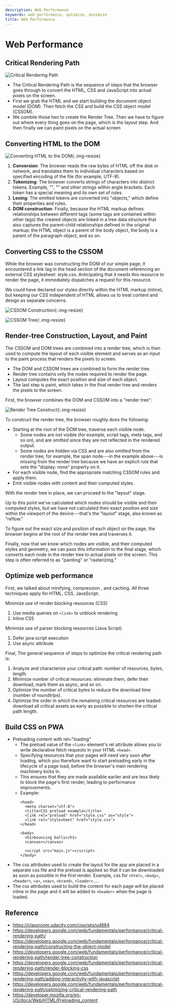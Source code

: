 ```yaml
---
description: Web Performance
keywords: web performance, optimize, minimize
title: Web Performance
---
```


# Web Performance

## Critical Rendering Path

![Critical Rendering Path](/product-development-process/images/critical-rendering-path.png)

- The Critical Rendering Path is the sequence of steps that the browser goes through to convert the HTML, CSS and JavaScript into actual pixels on the screen.
- First we grab the HTML and we start building the document object model (DOM). Then fetch the CSS and build the CSS object model (CSSOM).
- We combile those two to create the Render Tree. Then we have to figure out where every thing goes on the page, which is the layout step. And then finally we can paint pixels on the actual screen

## Converting HTML to the DOM

![Converting HTML to the DOM](/product-development-process/images/converting-html-to-the-dom.png){:.img-resize}

1. **Conversion**: The browser reads the raw bytes of HTML off the disk or network, and translates them to individual characters based on specified encoding of the file (for example, UTF-8).
2. **Tokenizing**: The browser converts strings of characters into distinct tokens. Example, "<html>", "<body>" and other strings within angle brackets. Each token has a special meaning and its own set of rules.
3. **Lexing**: The emitted tokens are converted into "objects," which define their properties and rules.
4. **DOM construction**: Finally, because the HTML markup defines relationships between different tags (some tags are contained within other tags) the created objects are linked in a tree data structure that also captures the parent-child relationships defined in the original markup: the HTML object is a parent of the body object, the body is a parent of the paragraph object, and so on.

## Converting CSS to the CSSOM

While the browser was constructing the DOM of our simple page, it encountered a link tag in the head section of the document referencing an external CSS stylesheet: style.css. Anticipating that it needs this resource to render the page, it immediately dispatches a request for this resource.

We could have declared our styles directly within the HTML markup (inline), but keeping our CSS independent of HTML allows us to treat content and design as separate concerns.

![CSSOM Construction](/product-development-process/images/cssom-construction.png){:.img-resize}

![CSSOM Tree](/product-development-process/images/cssom-tree.png){:.img-resize}

## Render-tree Construction, Layout, and Paint

The CSSOM and DOM trees are combined into a render tree, which is then used to compute the layout of each visible element and serves as an input to the paint process that renders the pixels to screen. 

- The DOM and CSSOM trees are combined to form the render tree.
- Render tree contains only the nodes required to render the page.
- Layout computes the exact position and size of each object.
- The last step is paint, which takes in the final render tree and renders the pixels to the screen.

First, the browser combines the DOM and CSSOM into a "render tree":

![Render Tree Construct](/product-development-process/images/render-tree-construction.png){:.img-resize}

To construct the render tree, the browser roughly does the following:
  - Starting at the root of the DOM tree, traverse each visible node.
    - Some nodes are not visible (for example, script tags, meta tags, and so on), and are omitted since they are not reflected in the rendered output.
    - Some nodes are hidden via CSS and are also omitted from the render tree; for example, the span node---in the example above---is missing from the render tree because we have an explicit rule that sets the "display: none" property on it.
  - For each visible node, find the appropriate matching CSSOM rules and apply them.
  - Emit visible nodes with content and their computed styles.

With the render tree in place, we can proceed to the "layout" stage.

Up to this point we've calculated which nodes should be visible and their computed styles, but we have not calculated their exact position and size within the viewport of the device---that's the "layout" stage, also known as "reflow."

To figure out the exact size and position of each object on the page, the browser begins at the root of the render tree and traverses it.

Finally, now that we know which nodes are visible, and their computed styles and geometry, we can pass this information to the final stage, which converts each node in the render tree to actual pixels on the screen. This step is often referred to as "painting" or "rasterizing."

## Optimize web performance

First, we talked about minifying, compression , and caching. All three techniques apply for HTML, CSS, JavaScript.

Minimize use of render blocking resources (CSS)
  1. Use media queries on `<link>` to unblock rendering
  2. Inline CSS

Minimize use of parser blocking resources (Java Script)
  1. Defer java script execution
  2. Use async attribute

Final, The general sequence of steps to optimize the critical rendering path is:
  1. Analyze and characterize your critical path: number of resources, bytes, length.
  2. Minimize number of critical resources: eliminate them, defer their download, mark them as async, and so on.
  3. Optimize the number of critical bytes to reduce the download time (number of roundtrips).
  4. Optimize the order in which the remaining critical resources are loaded: download all critical assets as early as possible to shorten the critical path length.

## Build CSS on PWA

  - Preloading content with rel="loading"
    - The preload value of the `<link>` element's rel attribute allows you to write declarative fetch requests in your HTML `<head>`.
    - Specifying resources that your pages will need very soon after loading, which you therefore want to start preloading early in the lifecycle of a page load, before the browser's main rendering machinery kicks in.
    - This ensures that they are made available earlier and are less likely to block the page's first render, leading to performance improvements.
    - Example:
        ```
        <head>
          <meta charset="utf-8">
          <title>CSS preload example</title>
          <link rel="preload" href="style.css" as="style">
          <link rel="stylesheet" href="style.css">
        </head>

        <body>
          <h1>bouncing balls</h1>
          <canvas></canvas>

          <script src="main.js"></script>
        </body>
        ```
  - The css attributes used to create the layout for the app are placed in a separate css file and the preload is applied so that it can be downloaded as soon as possible in the first render. Example, css for `<html>`, `<body>`, `<header>`, `<a>`, `<nav>`, `<brand>`, `<loader>`.....
  - The css attributes used to build the content for each page will be placed inline in the page and it will be added to `<header>` when the page is loaded.

## Reference

- https://classroom.udacity.com/courses/ud884
- https://developers.google.com/web/fundamentals/performance/critical-rendering-path/
- https://developers.google.com/web/fundamentals/performance/critical-rendering-path/constructing-the-object-model
- https://developers.google.com/web/fundamentals/performance/critical-rendering-path/render-tree-construction
- https://developers.google.com/web/fundamentals/performance/critical-rendering-path/render-blocking-css
- https://developers.google.com/web/fundamentals/performance/critical-rendering-path/adding-interactivity-with-javascript
- https://developers.google.com/web/fundamentals/performance/critical-rendering-path/optimizing-critical-rendering-path
- https://developer.mozilla.org/en-US/docs/Web/HTML/Preloading_content